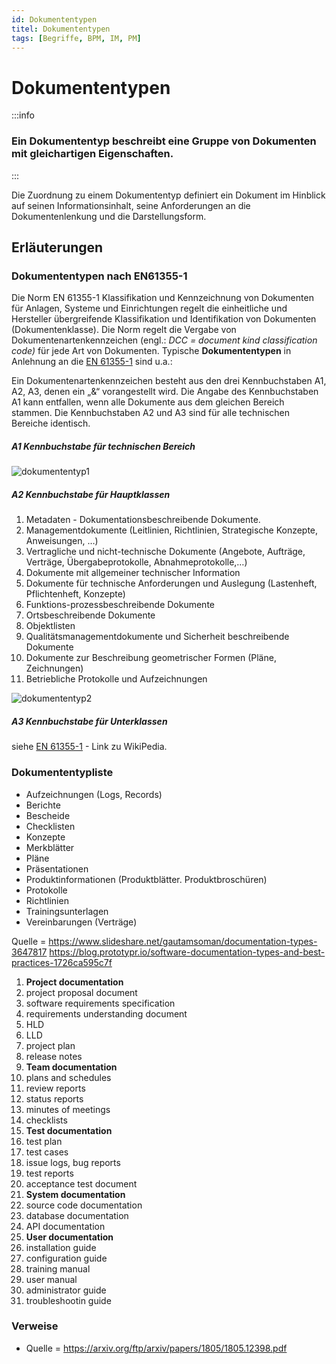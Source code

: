 ```yaml
---
id: Dokumententypen
titel: Dokumententypen
tags: [Begriffe, BPM, IM, PM]
---
```


# Dokumententypen 

:::info

<h3>Ein Dokumententyp beschreibt eine Gruppe von Dokumenten mit gleichartigen Eigenschaften.</h3>

:::

Die Zuordnung zu einem Dokumententyp definiert ein Dokument im Hinblick auf seinen Informationsinhalt, seine Anforderungen an die Dokumentenlenkung und die Darstellungsform.



## Erläuterungen

### Dokumententypen nach EN61355-1

Die Norm EN 61355-1 Klassifikation und Kennzeichnung von Dokumenten für Anlagen, Systeme und Einrichtungen regelt die einheitliche und Hersteller übergreifende Klassifikation und Identifikation von  Dokumenten (Dokumentenklasse). Die Norm regelt die Vergabe von Dokumentenartenkennzeichen (engl.: *DCC = document kind classification code)* für jede Art von Dokumenten. Typische **Dokumententypen** in Anlehnung an die [ EN 61355-1](https://de.wikipedia.org/wiki/EN_61355) sind u.a.:

Ein Dokumentenartenkennzeichen besteht aus den drei Kennbuchstaben A1,  A2, A3, denen ein „&“ vorangestellt wird. Die Angabe des  Kennbuchstaben A1 kann entfallen, wenn alle Dokumente aus dem gleichen  Bereich stammen. Die Kennbuchstaben A2 und A3 sind für alle technischen  Bereiche identisch.

##### A1 Kennbuchstabe für technischen Bereich

![dokumententyp1](/img/dokumententyp1.png)



##### A2 Kennbuchstabe für Hauptklassen

1.  Metadaten - Dokumentationsbeschreibende Dokumente.
2.  Managementdokumente (Leitlinien, Richtlinien, Strategische Konzepte, Anweisungen, …)
3.  Vertragliche und nicht-technische Dokumente (Angebote, Aufträge, Verträge, Übergabeprotokolle, Abnahmeprotokolle,…)
4.  Dokumente mit allgemeiner technischer Information
5.  Dokumente für technische Anforderungen und Auslegung (Lastenheft, Pflichtenheft, Konzepte)
6.  Funktions-prozessbeschreibende Dokumente
7.  Ortsbeschreibende Dokumente
8.  Objektlisten
9.  Qualitätsmanagementdokumente und Sicherheit beschreibende Dokumente
10.  Dokumente zur Beschreibung geometrischer Formen (Pläne, Zeichnungen)
11.  Betriebliche Protokolle und Aufzeichnungen

![dokumententyp2](/img/dokumententyp2.png)



##### A3 Kennbuchstabe für Unterklassen

siehe [EN 61355-1](https://de.wikipedia.org/wiki/EN_61355) - Link zu WikiPedia.



### Dokumententypliste

- Aufzeichnungen (Logs, Records)
- Berichte
- Bescheide
- Checklisten
- Konzepte
- Merkblätter
- Pläne
- Präsentationen
- Produktinformationen (Produktblätter. Produktbroschüren)
- Protokolle
- Richtlinien
- Trainingsunterlagen
- Vereinbarungen (Verträge)









Quelle = https://www.slideshare.net/gautamsoman/documentation-types-3647817 
 https://blog.prototypr.io/software-documentation-types-and-best-practices-1726ca595c7f



1.  **Project documentation**
   1.  project proposal document
   2.  software requirements specification
   3.  requirements understanding document
   4.  HLD
   5.  LLD
   6.  project plan
   7.  release notes
2.  **Team documentation**
   1.  plans and schedules
   2.  review reports
   3.  status reports
   4.  minutes of meetings
   5.  checklists
3.  **Test documentation**
   1.  test plan
   2.  test cases
   3.  issue logs, bug reports
   4.  test reports
   5.  acceptance test document
4.  **System documentation**
   1.  source code documentation
   2.  database documentation
   3.  API documentation
5.  **User documentation**
   1.  installation guide
   2.  configuration guide
   3.  training manual
   4.  user manual
   5.  administrator guide
   6.  troubleshootin guide

### Verweise

- Quelle = https://arxiv.org/ftp/arxiv/papers/1805/1805.12398.pdf

